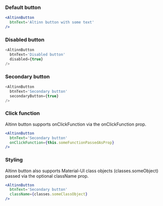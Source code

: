 ### Default button

```jsx
<AltinnButton
  btnText='Altinn button with some text'
/>
```

### Disabled button

```js
<AltinnButton
  btnText='Disabled button'
  disabled={true}
/>
```

### Secondary button

```js
<AltinnButton
  btnText='Secondary button'
  secondaryButton={true}
/>
```

### Click function

Altinn button supports onClickFunction via the onClickFunction prop.

```jsx static
<AltinnButton
  btnText='Secondary button'
  onClickFunction={this.someFunctionPassedAsProp}
/>
```

### Styling

Altinn button also supports Material-UI class objects (classes.someObject) passed via the optional className prop.

```jsx static
<AltinnButton
  btnText='Secondary button'
  className={classes.someClassObject}
/>
```
